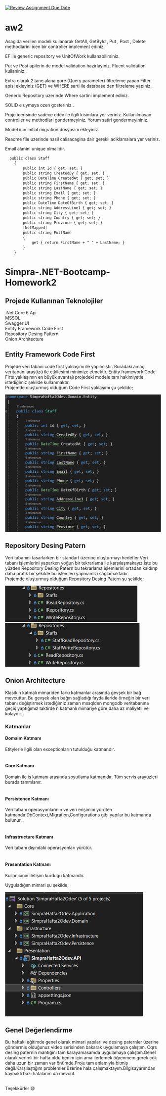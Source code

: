 [![Review Assignment Due Date](https://classroom.github.com/assets/deadline-readme-button-24ddc0f5d75046c5622901739e7c5dd533143b0c8e959d652212380cedb1ea36.svg)](https://classroom.github.com/a/iGZu94G3)
# aw2

Asagida verilen modeli kullanarak GetAll, GetById , Put , Post , Delete methodlarini icen bir controller implement ediniz. 

EF ile generic repository ve UnitOfWork kullanabilirsiniz.

Put  ve Post apilerin de model validation hazirlayiniz.  Fluent validation kullaniniz. 

Extra olarak 2 tane alana gore (Query parameter) filtreleme yapan Filter apisi ekleyiniz (GET) ve WHERE sarti ile database den filtreleme yapiniz. 

Generic Repository uzerinde Where sartini implement ediniz. 

SOLID e uymaya ozen gosteriniz . 

Proje icerisinde sadece odev ile ilgili kisimlara yer veriniz. Kullanilmayan controller ve methodlari gondermeyiniz. Yorum satiri gondermeyininiz.

Model icin initial migration dosyasini ekleyiniz. 

Readme file uzerinde nasil calisacagina dair gerekli aciklamalara yer veriniz. 

Email alanini unique olmalidir. 

```
  public class Staff  
    { 
        public int Id { get; set; } 
        public string CreatedBy { get; set; } 
        public DateTime CreatedAt { get; set; } 
        public string FirstName { get; set; } 
        public string LastName { get; set; } 
        public string Email { get; set; } 
        public string Phone { get; set; } 
        public DateTime DateOfBirth { get; set; } 
        public string AddressLine1 { get; set; } 
        public string City { get; set; } 
        public string Country { get; set; } 
        public string Province { get; set; } 
        [NotMapped] 
        public string FullName 
        { 
            get { return FirstName + " " + LastName; } 
        } 
    }
```
# Simpra-.NET-Bootcamp-Homework2

## Projede Kullanınan Teknolojiler
.Net Core 6 Apı </br>
MSSQL</br>
Swagger UI </br>
Entity Framework Code First </br>
Repository Desing Pattern </br>
Onion Architecture </br>


## Entity Framework Code First</br>
Projede veri tabanı code first yaklaşımı ile yapılmıştır. Buradaki amaç veritabanı arayüzü ile etkileşimi minimize etmektir. Entity framework
Code Firts yaklaşımın en büyük avantajı projedeki modele tam hakimiyetle istediğimiz şekilde kullanmaktır.</br>
Projemde oluşturmuş olduğum Code First yaklaşımı şu şekilde;

![github](staff.png)


## Repository Desing Patern
Veri tabanını tasarlarken bir standart üzerine oluşturmayı hedefler.Veri tabanı işlemlerini yaparken yoğun bir tekrarlama ile karşılaşmakayız.İşte bu yüzden Repository
Desing Patern bu tekrarlama işlemlerini ortadan kaldırıp daha pratik bir şekilde bu işlemleri yapmamızı sağlamaktadır.</br>
Projemde oluşturmuş olduğum Repository Desing Patern şu şekilde;

![github](repo1.png)
![github](repo2.png)


## Onion Architecture 
Klasik n katmalı mimariden farkı katmanlar arasında gevşek bir bağ mevcuttur. Bu gevşek olan bağın sağladığı fayda ileride örneğin bir veri tabanı değiştirmek istediğimiz  zaman mssqlden mongodb veritabanına  geçiş yaptığımız taktirde n katmanlı mimariye göre daha az maliyetli ve kolaydır.
### Katmanlar
#### Domaim Katmanı
Etitylerle ilgili olan exceptionların tutulduğu katmandır.</br></br>
#### Core Katmanı
Domain ile iş katmanı arasında soyutlama katmanıdır. Tüm servis arayüzleri burada tanımlanır.</br></br>
#### Persistence Katmanı
Veri tabanı operasyonlarının ve veri erişimini yürüten katmandır.DbContext,Migration,Configurations gibi yapılar bu katmanda bulunur.</br></br>
#### Infrastructure Katmanı
Veri tabanı dışındaki operasyonları yürütür.</br></br>
#### Presentation Katmanı
Kullanıcının iletişim kurduğu katmandır.

Uyguladığım mimari şu şekilde;


![github](onion_architecture.png)




##  Genel Değerlendirme 

Bu haftaki eğitimde genel olarak mimari yapıları ve desing paternler üzerine göndermiş olduğunuz video serisinden bakarak uygulamaya çalıştım. Cqrs desing paternin mantığını tam karayamasamda uygulamaya çalıştım.Genel olarak verimli bir hafta oldu benim için ama ilerlemek öğrenmem gerek çok daha uzun bir zaman var önümde.Proje tam anlamıyla bitmiş değil.Karşılaştığım problemler üzerine hala çalışmaktayım.Bilgisayarımdan kaynaklı bazı hatalarım da mevcut. </br> </br>


Teşekkürler  :smile:
